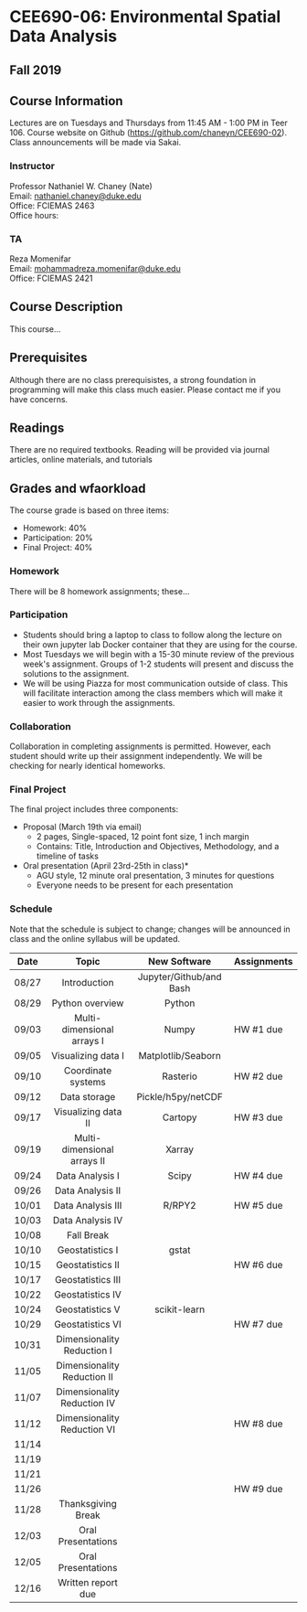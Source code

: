 # CEE690-06: Environmental Spatial Data Analysis
## Fall 2019

## Course Information
Lectures are on Tuesdays and Thursdays from 11:45 AM - 1:00 PM in Teer 106. Course website on Github (https://github.com/chaneyn/CEE690-02). Class announcements will be made via Sakai.

### Instructor
Professor Nathaniel W. Chaney (Nate)  
Email: nathaniel.chaney@duke.edu  
Office: FCIEMAS 2463  
Office hours:  

### TA
Reza Momenifar  
Email: mohammadreza.momenifar@duke.edu  
Office: FCIEMAS 2421  

## Course Description
This course...

## Prerequisites
Although there are no class prerequisistes, a strong foundation in programming will make this class much easier. Please contact me if you have concerns. 

## Readings
There are no required textbooks. Reading will be provided via journal articles, online materials, and tutorials

## Grades and wfaorkload
The course grade is based on three items:
* Homework: 40%
* Participation: 20%
* Final Project: 40%

### Homework
There will be 8 homework assignments; these...

### Participation
* Students should bring a laptop to class to follow along the lecture on their own jupyter lab Docker container that they are using for the course. 
* Most Tuesdays we will begin with a 15-30 minute review of the previous week's assignment. Groups of 1-2 students will present and discuss the solutions to the assignment. 
* We will be using Piazza for most communication outside of class. This will facilitate interaction among the class members which will make it easier to work through the assignments. 

### Collaboration
Collaboration in completing assignments is permitted. However, each student should write up their assignment independently. We will be checking for nearly identical homeworks. 

### Final Project
The final project includes three components:
* Proposal (March 19th via email)
  * 2 pages, Single-spaced, 12 point font size, 1 inch margin
  * Contains: Title, Introduction and Objectives, Methodology, and a timeline of tasks
* Oral presentation (April 23rd-25th in class)*
  * AGU style, 12 minute oral presentation, 3 minutes for questions
  * Everyone needs to be present for each presentation
  
### Schedule
Note that the schedule is subject to change; changes will be announced in class and the online syllabus will be updated.

|Date|Topic|New Software|Assignments|
|-|:-:|:-:|-|
|08/27|Introduction|Jupyter/Github/and Bash||
|08/29|Python overview|Python||
|09/03|Multi-dimensional arrays I|Numpy|HW #1 due|
|09/05|Visualizing data I|Matplotlib/Seaborn||
|09/10|Coordinate systems|Rasterio|HW #2 due|
|09/12|Data storage|Pickle/h5py/netCDF||
|09/17|Visualizing data II|Cartopy|HW #3 due|
|09/19|Multi-dimensional arrays II|Xarray||
|09/24|Data Analysis I|Scipy|HW #4 due|
|09/26|Data Analysis II|||
|10/01|Data Analysis III|R/RPY2|HW #5 due|
|10/03|Data Analysis IV|||
|10/08|Fall Break|||
|10/10|Geostatistics I|gstat||
|10/15|Geostatistics II||HW #6 due|
|10/17|Geostatistics III|||
|10/22|Geostatistics IV|||
|10/24|Geostatistics V|scikit-learn||
|10/29|Geostatistics VI||HW #7 due|
|10/31|Dimensionality Reduction I|||
|11/05|Dimensionality Reduction II|||
|11/07|Dimensionality Reduction IV|||
|11/12|Dimensionality Reduction VI||HW #8 due|
|11/14||||
|11/19||||
|11/21||||
|11/26|||HW #9 due|
|11/28|Thanksgiving Break|||
|12/03|Oral Presentations|||
|12/05|Oral Presentations|||
|12/16|Written report due||| 

